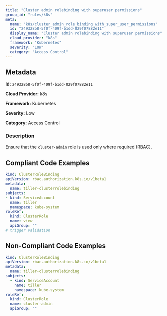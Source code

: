 ```yaml
---
title: "Cluster admin rolebinding with superuser permissions"
group_id: "rules/k8s"
meta:
  name: "k8s/cluster_admin_role_binding_with_super_user_permissions"
  id: "249328b8-5f0f-409f-b1dd-029f07882e11"
  display_name: "Cluster admin rolebinding with superuser permissions"
  cloud_provider: "k8s"
  framework: "Kubernetes"
  severity: "LOW"
  category: "Access Control"
---
```

## Metadata

**Id:** `249328b8-5f0f-409f-b1dd-029f07882e11`

**Cloud Provider:** k8s

**Framework:** Kubernetes

**Severity:** Low

**Category:** Access Control

### Description

 Ensure that the `cluster-admin` role is used only where required (RBAC).


## Compliant Code Examples
```yaml
kind: ClusterRoleBinding
apiVersion: rbac.authorization.k8s.io/v1beta1
metadata:
  name: tiller-clusterrolebinding
subjects:
- kind: ServiceAccount
  name: tiller
  namespace: kube-system
roleRef:
  kind: ClusterRole
  name: view
  apiGroup: ""
# trigger validation

```
## Non-Compliant Code Examples
```yaml
kind: ClusterRoleBinding
apiVersion: rbac.authorization.k8s.io/v1beta1
metadata:
  name: tiller-clusterrolebinding
subjects:
  - kind: ServiceAccount
    name: tiller
    namespace: kube-system
roleRef:
  kind: ClusterRole
  name: cluster-admin
  apiGroup: ""

```